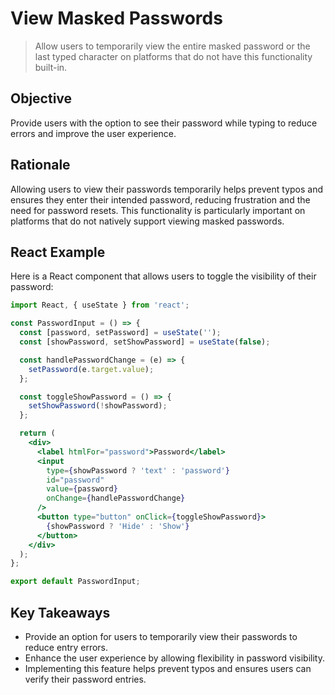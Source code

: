 # View Masked Passwords

> Allow users to temporarily view the entire masked password or the last typed character on platforms that do not have this functionality built-in.

## Objective
Provide users with the option to see their password while typing to reduce errors and improve the user experience.

## Rationale
Allowing users to view their passwords temporarily helps prevent typos and ensures they enter their intended password, reducing frustration and the need for password resets. This functionality is particularly important on platforms that do not natively support viewing masked passwords.

## React Example
Here is a React component that allows users to toggle the visibility of their password:

```jsx
import React, { useState } from 'react';

const PasswordInput = () => {
  const [password, setPassword] = useState('');
  const [showPassword, setShowPassword] = useState(false);

  const handlePasswordChange = (e) => {
    setPassword(e.target.value);
  };

  const toggleShowPassword = () => {
    setShowPassword(!showPassword);
  };

  return (
    <div>
      <label htmlFor="password">Password</label>
      <input
        type={showPassword ? 'text' : 'password'}
        id="password"
        value={password}
        onChange={handlePasswordChange}
      />
      <button type="button" onClick={toggleShowPassword}>
        {showPassword ? 'Hide' : 'Show'}
      </button>
    </div>
  );
};

export default PasswordInput;
```

## Key Takeaways
- Provide an option for users to temporarily view their passwords to reduce entry errors.
- Enhance the user experience by allowing flexibility in password visibility.
- Implementing this feature helps prevent typos and ensures users can verify their password entries.
